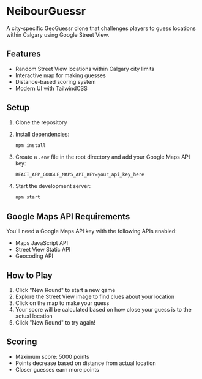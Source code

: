 # NeibourGuessr

A city-specific GeoGuessr clone that challenges players to guess locations within Calgary using Google Street View.

## Features

- Random Street View locations within Calgary city limits
- Interactive map for making guesses
- Distance-based scoring system
- Modern UI with TailwindCSS

## Setup

1. Clone the repository
2. Install dependencies:
   ```bash
   npm install
   ```

3. Create a `.env` file in the root directory and add your Google Maps API key:
   ```
   REACT_APP_GOOGLE_MAPS_API_KEY=your_api_key_here
   ```

4. Start the development server:
   ```bash
   npm start
   ```

## Google Maps API Requirements

You'll need a Google Maps API key with the following APIs enabled:
- Maps JavaScript API
- Street View Static API
- Geocoding API

## How to Play

1. Click "New Round" to start a new game
2. Explore the Street View image to find clues about your location
3. Click on the map to make your guess
4. Your score will be calculated based on how close your guess is to the actual location
5. Click "New Round" to try again!

## Scoring

- Maximum score: 5000 points
- Points decrease based on distance from actual location
- Closer guesses earn more points 
